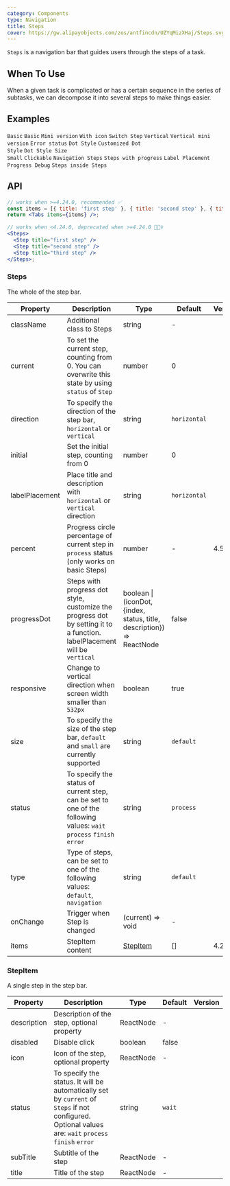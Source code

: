 ```yaml
---
category: Components
type: Navigation
title: Steps
cover: https://gw.alipayobjects.com/zos/antfincdn/UZYqMizXHaj/Steps.svg
---
```


`Steps` is a navigation bar that guides users through the steps of a task.

## When To Use

When a given task is complicated or has a certain sequence in the series of subtasks, we can decompose it into several steps to make things easier.

## Examples

<code src="./demo/deprecated.tsx">Basic</code>
<code src="./demo/simple.tsx">Basic</code>
<code src="./demo/small-size.tsx">Mini version</code>
<code src="./demo/icon.tsx">With icon</code>
<code src="./demo/step-next.tsx">Switch Step</code>
<code src="./demo/vertical.tsx">Vertical</code>
<code src="./demo/vertical-small.tsx">Vertical mini version</code>
<code src="./demo/error.tsx">Error status</code>
<code src="./demo/progress-dot.tsx">Dot Style</code>
<code src="./demo/customized-progress-dot.tsx">Customized Dot Style</code>
<code src="./demo/progress-dot-small.tsx">Dot Style Size Small</code>
<code src="./demo/clickable.tsx">Clickable</code>
<code src="./demo/nav.tsx">Navigation Steps</code>
<code src="./demo/progress.tsx">Steps with progress</code>
<code src="./demo/label-placement.tsx">Label Placement</code>
<code src="./demo/progress-debug.tsx">Progress Debug</code>
<code src="./demo/steps-in-steps.tsx">Steps inside Steps</code>

## API

```jsx
// works when >=4.24.0, recommended ✅
const items = [{ title: 'first step' }, { title: 'second step' }, { title: 'third step' }];
return <Tabs items={items} />;

// works when <4.24.0, deprecated when >=4.24.0 🙅🏻‍♀️
<Steps>
  <Step title="first step" />
  <Step title="second step" />
  <Step title="third step" />
</Steps>;
```

### Steps

The whole of the step bar.

| Property       | Description                                                                                                              | Type                                                                   | Default      | Version |
| -------------- | ------------------------------------------------------------------------------------------------------------------------ | ---------------------------------------------------------------------- | ------------ | ------- |
| className      | Additional class to Steps                                                                                                | string                                                                 | -            |         |
| current        | To set the current step, counting from 0. You can overwrite this state by using `status` of `Step`                       | number                                                                 | 0            |         |
| direction      | To specify the direction of the step bar, `horizontal` or `vertical`                                                     | string                                                                 | `horizontal` |         |
| initial        | Set the initial step, counting from 0                                                                                    | number                                                                 | 0            |         |
| labelPlacement | Place title and description with `horizontal` or `vertical` direction                                                    | string                                                                 | `horizontal` |         |
| percent        | Progress circle percentage of current step in `process` status (only works on basic Steps)                               | number                                                                 | -            | 4.5.0   |
| progressDot    | Steps with progress dot style, customize the progress dot by setting it to a function. labelPlacement will be `vertical` | boolean \| (iconDot, {index, status, title, description}) => ReactNode | false        |         |
| responsive     | Change to vertical direction when screen width smaller than `532px`                                                      | boolean                                                                | true         |         |
| size           | To specify the size of the step bar, `default` and `small` are currently supported                                       | string                                                                 | `default`    |         |
| status         | To specify the status of current step, can be set to one of the following values: `wait` `process` `finish` `error`      | string                                                                 | `process`    |         |
| type           | Type of steps, can be set to one of the following values: `default`, `navigation`                                        | string                                                                 | `default`    |         |
| onChange       | Trigger when Step is changed                                                                                             | (current) => void                                                      | -            |         |
| items          | StepItem content                                                                                                         | [StepItem](#StepItem)                                                  | []           | 4.24.0  |

### StepItem

A single step in the step bar.

| Property    | Description                                                                                                                                           | Type      | Default | Version |
| ----------- | ----------------------------------------------------------------------------------------------------------------------------------------------------- | --------- | ------- | ------- |
| description | Description of the step, optional property                                                                                                            | ReactNode | -       |         |
| disabled    | Disable click                                                                                                                                         | boolean   | false   |         |
| icon        | Icon of the step, optional property                                                                                                                   | ReactNode | -       |         |
| status      | To specify the status. It will be automatically set by `current` of `Steps` if not configured. Optional values are: `wait` `process` `finish` `error` | string    | `wait`  |         |
| subTitle    | Subtitle of the step                                                                                                                                  | ReactNode | -       |         |
| title       | Title of the step                                                                                                                                     | ReactNode | -       |         |
